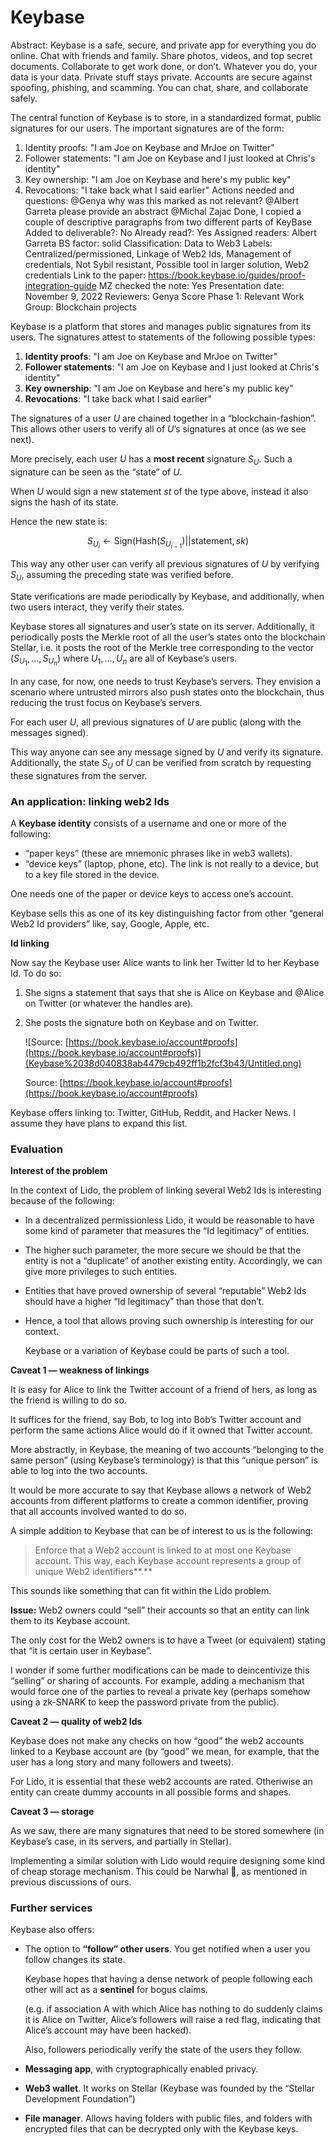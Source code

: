 # Keybase

Abstract: Keybase is a safe, secure, and private app for everything you do online.
Chat with friends and family. Share photos, videos, and top secret documents. Collaborate to get work done, or don’t.
Whatever you do, your data is your data. Private stuff stays private. Accounts are secure against spoofing, phishing, and scamming. You can chat, share, and collaborate safely.

The central function of Keybase is to store, in a standardized format, public signatures for our users. The important signatures are of the form:
1. Identity proofs: "I am Joe on Keybase and MrJoe on Twitter"
2. Follower statements: "I am Joe on Keybase and I just looked at Chris's identity"
3. Key ownership: "I am Joe on Keybase and here's my public key"
4. Revocations: "I take back what I said earlier"
Actions needed and questions: @Genya why was this marked as not relevant?
@Albert Garreta please provide an abstract
@Michal Zajac Done, I copied a couple of descriptive paragraphs from two different parts of KeyBase
Added to deliverable?: No
Already read?: Yes
Assigned readers: Albert Garreta
BS factor: solid
Classification: Data to Web3
Labels: Centralized/permissioned, Linkage of Web2 Ids, Management of credentials, Not Sybil resistant, Possible tool in larger solution, Web2 credentials
Link to the paper: https://book.keybase.io/guides/proof-integration-guide
MZ checked the note: Yes
Presentation date: November 9, 2022
Reviewers: Genya
Score Phase 1: Relevant
Work Group: Blockchain projects

Keybase is a platform that stores and manages public signatures from its users. The signatures attest to statements of the following possible types:

1. **Identity proofs**: "I am Joe on Keybase and MrJoe on Twitter"
2. **Follower statements**: "I am Joe on Keybase and I just looked at Chris's identity"
3. **Key ownership**: "I am Joe on Keybase and here's my public key"
4. **Revocations**: "I take back what I said earlier"

The signatures of a user $U$ are chained together in a “blockchain-fashion”. This allows other users to verify all of $U$’s signatures at once (as we see next).

More precisely, each user $U$ has a **most recent** signature $S_U$. Such a signature can be seen as the “state” of $U$.

When $U$ would sign a new statement $st$ of the type above, instead it also signs the hash of its state.

Hence the new state is:

$$
S_{U_i} \gets \text{Sign}(\text{Hash}(S_{U_{i - 1}}) || \text{statement}, sk)
$$

This way any other user can verify all previous signatures of $U$ by verifying $S_{U}$, assuming the preceding state was verified before. 

State verifications are made periodically by Keybase, and additionally, when two users interact, they verify their states.

Keybase stores all signatures and user’s state on its server. Additionally, it periodically posts the Merkle root of all the user’s states onto the blockchain Stellar, i.e. it posts the root of the Merkle tree corresponding to the vector $(S_{U_1}, \ldots, S_{U_n})$ where $U_1, \ldots, U_n$ are all of Keybase’s users.

In any case, for now, one needs to trust Keybase’s servers. They envision a scenario where untrusted mirrors also push states onto the blockchain, thus reducing the trust focus on Keybase’s servers.

For each user $U$, all previous signatures of $U$ are public (along with the messages signed). 

This way anyone can see any message signed by $U$ and verify its signature. Additionally, the state $S_U$ of $U$ can be verified from scratch by requesting these signatures from the server.

### An application: l**inking web2 Ids**

A **Keybase identity** consists of a username and one or more of the following:

- “paper keys” (these are mnemonic phrases like in web3 wallets).
- “device keys” (laptop, phone, etc). The link is not really to a device, but to a key file stored in the device.

One needs one of the paper or device keys to access one’s account.

Keybase sells this as one of its key distinguishing factor from other “general Web2 Id providers” like, say, Google, Apple, etc.

**Id linking**

Now say the Keybase user Alice wants to link her Twitter Id to her Keybase Id. To do so:

1. She signs a statement that says that she is Alice on Keybase and @Alice on Twitter (or whatever the handles are). 
2. She posts the signature both on Keybase and on Twitter.
    
    ![Source: [https://book.keybase.io/account#proofs](https://book.keybase.io/account#proofs)](Keybase%2038d040838ab4479cb492ff1b2fcf3b43/Untitled.png)
    
    Source: [https://book.keybase.io/account#proofs](https://book.keybase.io/account#proofs)
    

Keybase offers linking to: Twitter, GitHub, Reddit, and Hacker News. I assume they have plans to expand this list.

### Evaluation

**Interest of the problem**

In the context of Lido, the problem of linking several Web2 Ids is interesting because of the following:

- In a decentralized permissionless Lido, it would be reasonable to have some kind of parameter that measures the “Id legitimacy” of entities.
- The higher such parameter, the more secure we should be that the entity is not a “duplicate” of another existing entity. 
Accordingly, we can give more privileges to such entities.
- Entities that have proved ownership of several “reputable” Web2 Ids should have a higher “Id legitimacy” than those that don’t.
- Hence, a tool that allows proving such ownership is interesting for our context.
    
    Keybase or a variation of Keybase could be parts of such a tool.
    

**Caveat 1 — weakness of linkings**

It is easy for Alice to link the Twitter account of a friend of hers, as long as the friend is willing to do so. 

It suffices for the friend, say Bob, to log into Bob’s Twitter account and perform the same actions Alice would do if it owned that Twitter account.

More abstractly, in Keybase, the meaning of two accounts “belonging to the same person” (using Keybase’s terminology) is that this “unique person” is able to log into the two accounts. 

It would be more accurate to say that Keybase allows a network of Web2 accounts from different platforms to create a common identifier, proving that all accounts involved wanted to do so.

A simple addition to Keybase  that can be of interest to us is the following:

> Enforce that a Web2 account is linked to at most one Keybase account. This way, each Keybase account represents a group of unique Web2 identifiers**.**
> 

This sounds like something that can fit within the Lido problem.

**Issue:** Web2 owners could “sell” their accounts so that an entity can link them to its Keybase account.

The only cost for the Web2 owners is to have a Tweet (or equivalent) stating that “it is certain user in Keybase”.

I wonder if some further modifications can be made to deincentivize this “selling” or sharing of accounts. For example, adding a mechanism that would force one of the parties to reveal a private key (perhaps somehow using a zk-SNARK to keep the password private from the public).

**Caveat 2 — quality of web2 Ids**

Keybase does not make any checks on how “good” the web2 accounts linked to a Keybase account are (by “good” we mean, for example, that the user has a long story and many followers and tweets). 

For Lido, it is essential that these web2 accounts are rated. Otheriwise an entity can create dummy accounts in all possible forms and shapes.

**Caveat 3 — storage**

As we saw, there are many signatures that need to be stored somewhere (in Keybase’s case, in its servers, and partially in Stellar). 

Implementing a similar solution with Lido would require designing some kind of cheap storage mechanism. This could be Narwhal 🐋, as mentioned in previous discussions of ours. 

### Further services

Keybase also offers:

- The option to **“follow” other users**. You get notified when a user you follow changes its state.
    
    Keybase hopes that having a dense network of people following each other will act as a **sentinel** for bogus claims.
    
    (e.g. if association A with which Alice has nothing to do suddenly claims it is Alice on Twitter, Alice’s followers will raise a red flag, indicating that Alice’s account may have been hacked).
    
    Also, followers periodically verify the state of the users they follow.
    
- **Messaging app**, with cryptographically enabled privacy.
- **Web3 wallet**. It works on Stellar (Keybase was founded by the “Stellar Development Foundation”)
- **File manager**. Allows having folders with public files, and folders with encrypted files that can be decrypted only with the Keybase keys.